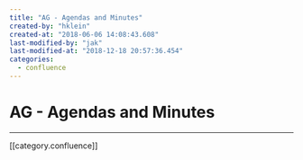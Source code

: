 ```yaml
---
title: "AG - Agendas and Minutes"
created-by: "hklein"
created-at: "2018-06-06 14:08:43.608"
last-modified-by: "jak"
last-modified-at: "2018-12-18 20:57:36.454"
categories:
  - confluence
---
```


# AG - Agendas and Minutes


---

[[category.confluence]]
